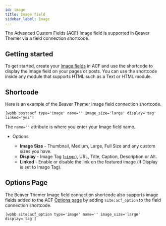 ```yaml
---
id: image
title: Image field
sidebar_label: Image
---
```


The Advanced Custom Fields (ACF) Image field is supported in Beaver Themer via a field connection shortcode.

## Getting started

To get started, create your [Image fields](https://www.advancedcustomfields.com/resources/image/) in ACF and use the shortcode to display the image field on your pages or posts. You can use the shortcode inside any module that supports HTML such as a Text or HTML module.

## Shortcode

Here is an example of the Beaver Themer Image field connection shortcode.

```markup
[wpbb post:acf type='image' name='' image_size='large' display='tag' linked='yes']
```

The `name=''` attribute is where you enter your Image field name.

* Options

	* **Image Size** - Thumbnail, Medium, Large, Full Size and any custom sizes you have.
	* **Display** - Image Tag ([`<img>`](https://www.w3schools.com/tags/tag_img.asp)), URL, Title, Caption, Description or Alt.
	* **Linked** - Enable or disable the link on the featured image (if Display is set to Image Tag).

## Options Page

The Beaver Themer Image field connection shortcode also supports image fields added to the ACF [Options page](../options-page.md) by adding `site:acf_option` to the field connection shortcode.

```markup
[wpbb site:acf_option type='image' name='' image_size='large' display='tag']
```
